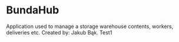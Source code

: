 # BundaHub
Application used to manage a storage warehouse contents, workers, deliveries etc.
Created by: Jakub Bąk.
Test1
